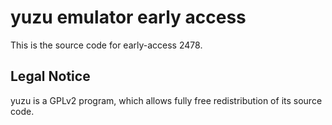 yuzu emulator early access
=============

This is the source code for early-access 2478.

## Legal Notice

yuzu is a GPLv2 program, which allows fully free redistribution of its source code.